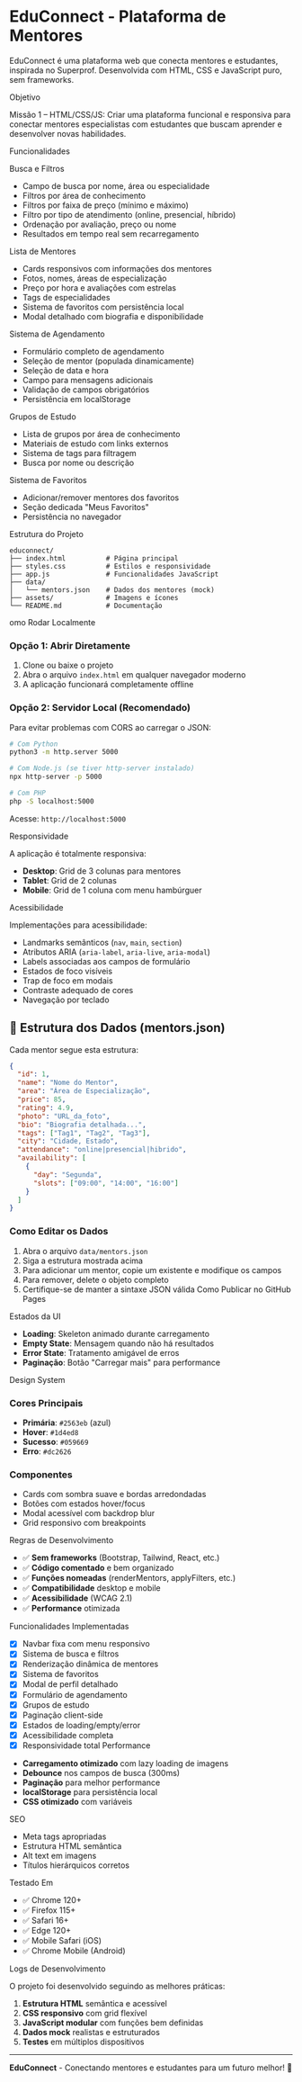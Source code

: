 # EduConnect - Plataforma de Mentores

EduConnect é uma plataforma web que conecta mentores e estudantes, inspirada no Superprof. Desenvolvida com HTML, CSS e JavaScript puro, sem frameworks.

 Objetivo

Missão 1 – HTML/CSS/JS: Criar uma plataforma funcional e responsiva para conectar mentores especialistas com estudantes que buscam aprender e desenvolver novas habilidades.

 Funcionalidades

Busca e Filtros
- Campo de busca por nome, área ou especialidade
- Filtros por área de conhecimento
- Filtros por faixa de preço (mínimo e máximo)
- Filtro por tipo de atendimento (online, presencial, híbrido)
- Ordenação por avaliação, preço ou nome
- Resultados em tempo real sem recarregamento

 Lista de Mentores
- Cards responsivos com informações dos mentores
- Fotos, nomes, áreas de especialização
- Preço por hora e avaliações com estrelas
- Tags de especialidades
- Sistema de favoritos com persistência local
- Modal detalhado com biografia e disponibilidade

Sistema de Agendamento
- Formulário completo de agendamento
- Seleção de mentor (populada dinamicamente)
- Seleção de data e hora
- Campo para mensagens adicionais
- Validação de campos obrigatórios
- Persistência em localStorage

 Grupos de Estudo
- Lista de grupos por área de conhecimento
- Materiais de estudo com links externos
- Sistema de tags para filtragem
- Busca por nome ou descrição

 Sistema de Favoritos
- Adicionar/remover mentores dos favoritos
- Seção dedicada "Meus Favoritos"
- Persistência no navegador

 Estrutura do Projeto

```
educonnect/
├── index.html          # Página principal
├── styles.css          # Estilos e responsividade
├── app.js              # Funcionalidades JavaScript
├── data/
│   └── mentors.json    # Dados dos mentores (mock)
├── assets/             # Imagens e ícones
└── README.md           # Documentação
```

omo Rodar Localmente

### Opção 1: Abrir Diretamente
1. Clone ou baixe o projeto
2. Abra o arquivo `index.html` em qualquer navegador moderno
3. A aplicação funcionará completamente offline

### Opção 2: Servidor Local (Recomendado)
Para evitar problemas com CORS ao carregar o JSON:

```bash
# Com Python
python3 -m http.server 5000

# Com Node.js (se tiver http-server instalado)
npx http-server -p 5000

# Com PHP
php -S localhost:5000
```

Acesse: `http://localhost:5000`

 Responsividade

A aplicação é totalmente responsiva:
- **Desktop**: Grid de 3 colunas para mentores
- **Tablet**: Grid de 2 colunas  
- **Mobile**: Grid de 1 coluna com menu hambúrguer

Acessibilidade

Implementações para acessibilidade:
- Landmarks semânticos (`nav`, `main`, `section`)
- Atributos ARIA (`aria-label`, `aria-live`, `aria-modal`)
- Labels associadas aos campos de formulário
- Estados de foco visíveis
- Trap de foco em modais
- Contraste adequado de cores
- Navegação por teclado

## 🔧 Estrutura dos Dados (mentors.json)

Cada mentor segue esta estrutura:

```json
{
  "id": 1,
  "name": "Nome do Mentor",
  "area": "Área de Especialização",
  "price": 85,
  "rating": 4.9,
  "photo": "URL_da_foto",
  "bio": "Biografia detalhada...",
  "tags": ["Tag1", "Tag2", "Tag3"],
  "city": "Cidade, Estado",
  "attendance": "online|presencial|hibrido",
  "availability": [
    {
      "day": "Segunda",
      "slots": ["09:00", "14:00", "16:00"]
    }
  ]
}
```

### Como Editar os Dados

1. Abra o arquivo `data/mentors.json`
2. Siga a estrutura mostrada acima
3. Para adicionar um mentor, copie um existente e modifique os campos
4. Para remover, delete o objeto completo
5. Certifique-se de manter a sintaxe JSON válida
 Como Publicar no GitHub Pages


 Estados da UI

- **Loading**: Skeleton animado durante carregamento
- **Empty State**: Mensagem quando não há resultados
- **Error State**: Tratamento amigável de erros
- **Paginação**: Botão "Carregar mais" para performance

 Design System

### Cores Principais
- **Primária**: `#2563eb` (azul)
- **Hover**: `#1d4ed8`
- **Sucesso**: `#059669`
- **Erro**: `#dc2626`

### Componentes
- Cards com sombra suave e bordas arredondadas
- Botões com estados hover/focus
- Modal acessível com backdrop blur
- Grid responsivo com breakpoints

 Regras de Desenvolvimento

- ✅ **Sem frameworks** (Bootstrap, Tailwind, React, etc.)
- ✅ **Código comentado** e bem organizado
- ✅ **Funções nomeadas** (renderMentors, applyFilters, etc.)
- ✅ **Compatibilidade** desktop e mobile
- ✅ **Acessibilidade** (WCAG 2.1)
- ✅ **Performance** otimizada

 Funcionalidades Implementadas

- [x] Navbar fixa com menu responsivo
- [x] Sistema de busca e filtros
- [x] Renderização dinâmica de mentores
- [x] Sistema de favoritos
- [x] Modal de perfil detalhado
- [x] Formulário de agendamento
- [x] Grupos de estudo
- [x] Paginação client-side
- [x] Estados de loading/empty/error
- [x] Acessibilidade completa
- [x] Responsividade total
 Performance

- **Carregamento otimizado** com lazy loading de imagens
- **Debounce** nos campos de busca (300ms)
- **Paginação** para melhor performance
- **localStorage** para persistência local
- **CSS otimizado** com variáveis

 SEO

- Meta tags apropriadas
- Estrutura HTML semântica
- Alt text em imagens
- Títulos hierárquicos corretos

Testado Em

- ✅ Chrome 120+
- ✅ Firefox 115+
- ✅ Safari 16+
- ✅ Edge 120+
- ✅ Mobile Safari (iOS)
- ✅ Chrome Mobile (Android)

 Logs de Desenvolvimento

O projeto foi desenvolvido seguindo as melhores práticas:

1. **Estrutura HTML** semântica e acessível
2. **CSS responsivo** com grid flexível
3. **JavaScript modular** com funções bem definidas
4. **Dados mock** realistas e estruturados
5. **Testes** em múltiplos dispositivos

---

**EduConnect** - Conectando mentores e estudantes para um futuro melhor! 🚀
